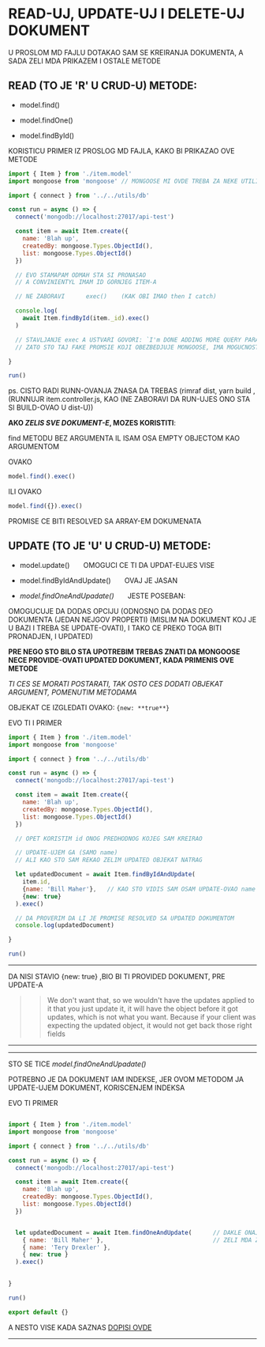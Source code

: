 # READ-UJ, UPDATE-UJ I DELETE-UJ DOKUMENT

U PROSLOM MD FAJLU DOTAKAO SAM SE KREIRANJA DOKUMENTA, A SADA ZELI MDA PRIKAZEM I OSTALE METODE

## READ (TO JE 'R' U CRUD-U) **METODE**:

- model.find()

- model.findOne()

- model.findById()

KORISTICU PRIMER IZ PROSLOG MD FAJLA, KAKO BI PRIKAZAO OVE METODE

```javascript
import { Item } from './item.model'
import mongoose from 'mongoose' // MONGOOSE MI OVDE TREBA ZA NEKE UTILITY METODE KOJE DONOSI

import { connect } from '../../utils/db'

const run = async () => {
  connect('mongodb://localhost:27017/api-test')

  const item = await Item.create({
    name: 'Blah up',
    createdBy: mongoose.Types.ObjectId(),
    list: mongoose.Types.ObjectId()
  })

  // EVO STAMAPAM ODMAH STA SI PRONASAO
  // A CONVINIENTYL IMAM ID GORNJEG ITEM-A

  // NE ZABORAVI      exec()    (KAK OBI IMAO then I catch)

  console.log(
    await Item.findById(item._id).exec()
  )

  // STAVLJANJE exec A USTVARI GOVORI: `I'm DONE ADDING MORE QUERY PARAMETERS AFTER THIS` 
  // ZATO STO TAJ FAKE PROMSIE KOJI OBEZBEDJUJE MONGOOSE, IMA MOGUCNOST DODATNOG QUERYING-A

}

run()

```

ps. CISTO RADI RUNN-OVANJA ZNASA DA TREBAS (rimraf dist, yarn build ,(RUNNUJR item.controller.js, KAO (NE ZABORAVI DA RUN-UJES ONO STA SI BUILD-OVAO U dist-U))

**AKO *ZELIS SVE DOKUMENT-E*, MOZES KORISTITI**:

find METODU BEZ ARGUMENTA IL ISAM OSA EMPTY OBJECTOM KAO ARGUMENTOM

OVAKO

```javascript
model.find().exec()
```

ILI OVAKO

```javascript
model.find({}).exec()
```

PROMISE CE BITI RESOLVED SA ARRAY-EM DOKUMENATA

## UPDATE (TO JE 'U' U CRUD-U) **METODE**:

- model.update() &nbsp;&nbsp;&nbsp;&nbsp;&nbsp; OMOGUCI CE TI DA UPDAT-EUJES VISE

- model.findByIdAndUpdate() &nbsp;&nbsp;&nbsp;&nbsp;&nbsp; OVAJ JE JASAN

- *model.findOneAndUpadate()* &nbsp;&nbsp;&nbsp;&nbsp;&nbsp; JESTE POSEBAN:

OMOGUCUJE DA DODAS OPCIJU (ODNOSNO DA DODAS DEO DOKUMENTA (JEDAN NEJGOV PROPERTI) (MISLIM NA DOKUMENT KOJ JE U BAZI I TREBA SE UPDATE-OVATI), I TAKO CE PREKO TOGA BITI PRONADJEN, I UPDATED)

**PRE NEGO STO BILO STA UPOTREBIM TREBAS ZNATI DA MONGOOSE NECE PROVIDE-OVATI UPDATED DOKUMENT, KADA PRIMENIS OVE METODE**

*TI CES SE MORATI POSTARATI, TAK OSTO CES DODATI OBJEKAT ARGUMENT, POMENUTIM METODAMA*

OBJEKAT CE IZGLEDATI OVAKO: `{new: **true**}`

EVO TI I PRIMER

```javascript
import { Item } from './item.model'
import mongoose from 'mongoose'

import { connect } from '../../utils/db'

const run = async () => {
  connect('mongodb://localhost:27017/api-test')

  const item = await Item.create({
    name: 'Blah up',
    createdBy: mongoose.Types.ObjectId(),
    list: mongoose.Types.ObjectId()
  })

  // OPET KORISTIM id ONOG PREDHODNOG KOJEG SAM KREIRAO 

  // UPDATE-UJEM GA (SAMO name)
  // ALI KAO STO SAM REKAO ZELIM UPDATED OBJEKAT NATRAG

  let updatedDocument = await Item.findByIdAndUpdate(
    item.id,
    {name: 'Bill Maher'},   // KAO STO VIDIS SAM OSAM UPDATE-OVAO name
    {new: true}
  ).exec()

  // DA PROVERIM DA LI JE PROMISE RESOLVED SA UPDATED DOKUMENTOM
  console.log(updatedDocument)

}

run()
```

*****

DA NISI STAVIO {new: true} ,BIO BI TI PROVIDED DOKUMENT, PRE UPDATE-A

>> We don't want that, so we wouldn't have the updates applied to it that you just update it, it will have the object before it got updates, which is not what you want. Because if your client was expecting the updated object, it would not get back those right fields

*****

*****

STO SE TICE *model.findOneAndUpadate()*

POTREBNO JE DA DOKUMENT IAM INDEKSE, JER OVOM METODOM JA UPDATE-UJEM DOKUMENT, KORISCENJEM INDEKSA

EVO TI PRIMER

```javascript

import { Item } from './item.model'
import mongoose from 'mongoose'

import { connect } from '../../utils/db'

const run = async () => {
  connect('mongodb://localhost:27017/api-test')

  const item = await Item.create({
    name: 'Blah up',
    createdBy: mongoose.Types.ObjectId(),
    list: mongoose.Types.ObjectId()
  })


  let updatedDocument = await Item.findOneAndUpdate(      // DAKLE ONAJ DOKUMENT KOJI IMA name: 'Bill Maher'
    { name: 'Bill Maher' },                               // ZELI MDA ZAMENIM SA DOKUMENTOM KOJI CE IAMTI name: 'Tery Drexler'
    { name: 'Tery Drexler' },
    { new: true }
  ).exec()

  
}

run()

export default {}
```

A NESTO VISE KADA SAZNAS [DOPISI OVDE]()

*****